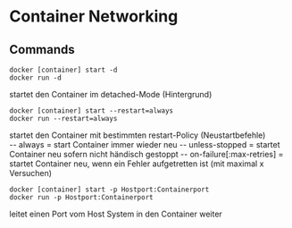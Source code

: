 # Container Networking


## Commands
```
docker [container] start -d
docker run -d
```
startet den Container im detached-Mode (Hintergrund)  
  
```
docker [container] start --restart=always
docker run --restart=always
```
startet den Container mit bestimmten restart-Policy (Neustartbefehle)  
-- always = start Container immer wieder neu
-- unless-stopped = startet Container neu sofern nicht händisch gestoppt
-- on-failure[:max-retries] = startet Container neu, wenn ein Fehler aufgetretten ist (mit maximal x Versuchen)  
  
```
docker [container] start -p Hostport:Containerport
docker run -p Hostport:Containerport
```
leitet einen Port vom Host System in den Container weiter  